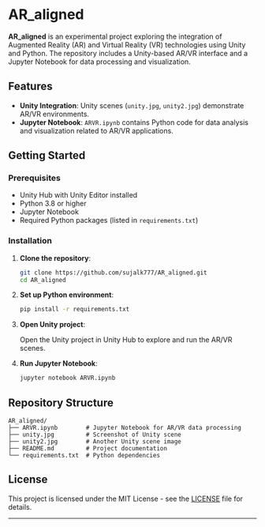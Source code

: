 # AR_aligned

**AR_aligned** is an experimental project exploring the integration of Augmented Reality (AR) and Virtual Reality (VR) technologies using Unity and Python. The repository includes a Unity-based AR/VR interface and a Jupyter Notebook for data processing and visualization.

## Features

- **Unity Integration**: Unity scenes (`unity.jpg`, `unity2.jpg`) demonstrate AR/VR environments.
- **Jupyter Notebook**: `ARVR.ipynb` contains Python code for data analysis and visualization related to AR/VR applications.

## Getting Started

### Prerequisites

- Unity Hub with Unity Editor installed
- Python 3.8 or higher
- Jupyter Notebook
- Required Python packages (listed in `requirements.txt`)

### Installation

1. **Clone the repository**:

   ```bash
   git clone https://github.com/sujalk777/AR_aligned.git
   cd AR_aligned
   ```

2. **Set up Python environment**:

   ```bash
   pip install -r requirements.txt
   ```

3. **Open Unity project**:

   Open the Unity project in Unity Hub to explore and run the AR/VR scenes.

4. **Run Jupyter Notebook**:

   ```bash
   jupyter notebook ARVR.ipynb
   ```

## Repository Structure

```plaintext
AR_aligned/
├── ARVR.ipynb        # Jupyter Notebook for AR/VR data processing
├── unity.jpg         # Screenshot of Unity scene
├── unity2.jpg        # Another Unity scene image
├── README.md         # Project documentation
└── requirements.txt  # Python dependencies
```

## License

This project is licensed under the MIT License - see the [LICENSE](LICENSE) file for details.

---
